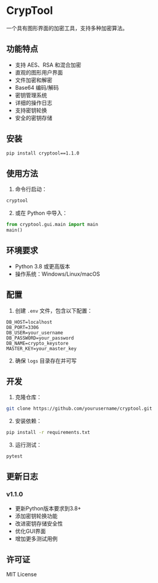# CrypTool

一个具有图形界面的加密工具，支持多种加密算法。

## 功能特点

- 支持 AES、RSA 和混合加密
- 直观的图形用户界面
- 文件加密和解密
- Base64 编码/解码
- 密钥管理系统
- 详细的操作日志
- 支持密钥轮换
- 安全的密钥存储

## 安装

```bash
pip install cryptool==1.1.0
```

## 使用方法

1. 命令行启动：
```bash
cryptool
```

2. 或在 Python 中导入：
```python
from cryptool.gui.main import main
main()
```

## 环境要求

- Python 3.8 或更高版本
- 操作系统：Windows/Linux/macOS

## 配置

1. 创建 `.env` 文件，包含以下配置：
```
DB_HOST=localhost
DB_PORT=3306
DB_USER=your_username
DB_PASSWORD=your_password
DB_NAME=crypto_keystore
MASTER_KEY=your_master_key
```

2. 确保 `logs` 目录存在并可写

## 开发

1. 克隆仓库：
```bash
git clone https://github.com/yourusername/cryptool.git
```

2. 安装依赖：
```bash
pip install -r requirements.txt
```

3. 运行测试：
```bash
pytest
```

## 更新日志

### v1.1.0
- 更新Python版本要求到3.8+
- 添加密钥轮换功能
- 改进密钥存储安全性
- 优化GUI界面
- 增加更多测试用例

## 许可证

MIT License 